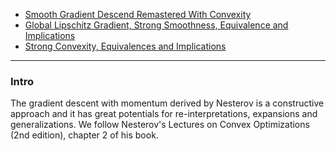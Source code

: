 - [Smooth Gradient Descend Remastered With Convexity](Smooth%20Gradient%20Descend%20Remastered%20With%20Convexity.md)
- [Global Lipschitz Gradient, Strong Smoothness, Equivalence and Implications](Global%20Lipschitz%20Gradient,%20Strong%20Smoothness,%20Equivalence%20and%20Implications.md)
- [Strong Convexity, Equivalences and Implications](Strong%20Convexity,%20Equivalences%20and%20Implications.md)

---
### **Intro**

The gradient descent with momentum derived by Nesterov is a constructive approach and it has great potentials for re-interpretations, expansions and generalizations. We follow Nesterov's Lectures on Convex Optimizations (2nd edition), chapter 2 of his book. 





